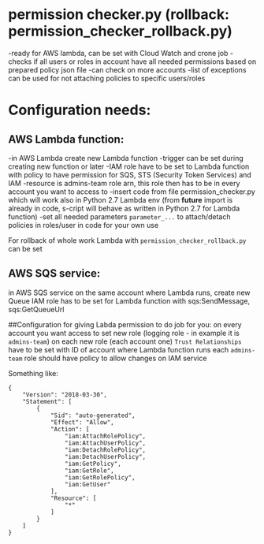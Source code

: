# permission checker.py (rollback: permission_checker_rollback.py)
-ready for AWS lambda, can be set with Cloud Watch and crone job
-checks if all users or roles in account have all needed permissions based on prepared policy json file
-can check on more accounts
-list of exceptions can be used for not attaching policies to specific users/roles

# Configuration needs:

## AWS Lambda function:
-in AWS Lambda create new Lambda function
-trigger can be set during creating new function or later
-IAM role have to be set to Lambda function with policy to have permission for SQS, STS (Security Token Services) and IAM
-resource is admins-team role arn, this role then has to be in every account you want to access to
-insert code from file permission_checker.py which will work also in Python 2.7 Lambda env (from __future__ import is already in code, s-cript will behave as written in Python 2.7 for Lambda function)
-set all needed parameters `parameter_...` to attach/detach policies in roles/user in code for your own use

For rollback of whole work Lambda with `permission_checker_rollback.py` can be set

## AWS SQS service:
in AWS SQS service on the same account where Lambda runs, create new Queue
IAM role has to be set for Lambda function with sqs:SendMessage, sqs:GetQueueUrl


##Configuration for giving Labda permission to do job for you:
on every account you want access to set new role (logging role - in example it is `admins-team`)
on each new role (each account one) `Trust Relationships` have to be set with ID of account where Lambda function runs
each `admins-team` role should have policy to allow changes on IAM service

Something like: 

```
{
    "Version": "2018-03-30",
    "Statement": [
        {
            "Sid": "auto-generated",
            "Effect": "Allow",
            "Action": [
                "iam:AttachRolePolicy",
                "iam:AttachUserPolicy",
                "iam:DetachRolePolicy",
                "iam:DetachUserPolicy",
                "iam:GetPolicy",
                "iam:GetRole",
                "iam:GetRolePolicy",
                "iam:GetUser"
            ],
            "Resource": [
                "*"
            ]
        }
    ]
}
```
